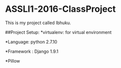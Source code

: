 # ASSLl1-2016-ClassProject

This is my project called Ibhuku.

##Project Setup:
*virtualenv: for virtual environment

*Language: python 2.7.10

*Framework : Django 1.9.1

*Pillow

